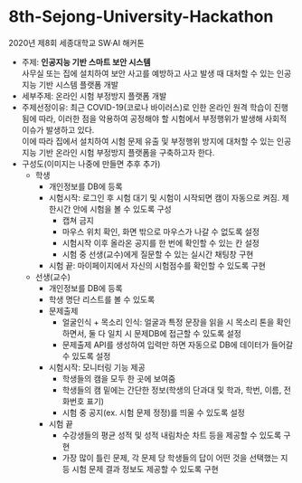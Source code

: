 # 8th-Sejong-University-Hackathon
2020년 제8회 세종대학교 SW·AI 해커톤
* 주제: **인공지능 기반 스마트 보안 시스템**<br>
사무실 또는 집에 설치하여 보안 사고를 예방하고 사고 발생 때 대처할 수 있는 인공지능 기반 시스템 플랫폼 개발<br>
* 세부주제: 온라인 시험 부정방지 플랫폼 개발
* 주제선정이유: 최근 COVID-19(코로나 바이러스)로 인한 온라인 원격 학습이 진행됨에 따라, 이러한 점을 악용하여 공정해야 할 시험에서 부정행위가 발생해 사회적 이슈가 발생하고 있다.<br>이에 따라 집에서 설치하여 시험 문제 유출 및 부정행위 방지에 대처할 수 있는 인공지능 기반 온라인 시험 부정방지 플랫폼을 구축하고자 한다.
* 구성도(이미지는 나중에 만들면 추후 추가)
  * 학생
    * 개인정보를 DB에 등록
    * 시험시작: 로그인 후 시험 대기 및 시험이 시작되면 캠이 자동으로 켜짐. 제한시간 안에 시험을 볼 수 있도록 구성
      * 캡쳐 금지
      * 마우스 위치 확인, 화면 밖으로 마우스가 나갈 수 없도록 설정
      * 시험시작 이후 올라온 공지를 한 번에 확인할 수 있는 칸 설정
      * 시험 중 선생(교수)에게 질문할 수 있는 실시간 채팅창 구현
    * 시험 끝: 마이페이지에서 자신의 시험점수를 확인할 수 있도록 구현
  * 선생(교수)
    * 개인정보를 DB에 등록
    * 학생 명단 리스트를 볼 수 있도록
    * 문제출제
      * 얼굴인식 + 목소리 인식: 얼굴과 특정 문장을 읽을 시 목소리 톤을 확인하면서, 둘 다 일치 시 문제DB에 접근할 수 있도록 설정
      * 문제출제 API를 생성하여 입력만 하면 자동으로 DB에 데이터가 들어갈 수 있도록 설정
    * 시험시작: 모니터링 기능 제공
      * 학생들의 캠을 모두 한 곳에 보여줌
      * 학생들의 캠 밑에는 간단한 정보(학생의 단과대 및 학과, 학번, 이름, 전화번호 표기)
      * 시험 중 공지(ex. 시험 문제 정정)를 띄울 수 있도록 설정
    * 시험 끝
       * 수강생들의 평균 성적 및 성적 내림차순 차트 등을 제공할 수 있도록 구현
       * 가장 많이 틀린 문제, 각 문제 당 학생들의 답이 어떤 것을 선택했는 지 등 시험 문제 결과 정보도 제공할 수 있도록 구현
       
